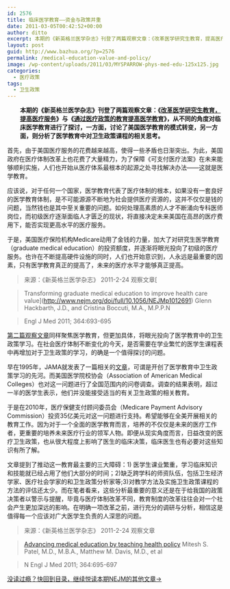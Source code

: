 ```yaml
---
id: 2576
title: 临床医学教育——资金与政策并重
date: 2011-03-05T00:42:52+00:00
author: ditto
excerpt: 本期的《新英格兰医学杂志》刊登了两篇观察文章：《改革医学研究生教育，提高医疗服务》与《通过医疗政策的教育提高医学教育》，从不同的角度对临床医学教育进行了探讨，一方面，讨论了美国医学教育的模式转变，另一方面，则分析了医学教育中对卫生政策课程的相关思考。
layout: post
guid: http://www.bazhua.org/?p=2576
permalink: /medical-education-value-and-policy/
image: /wp-content/uploads/2011/03/MYSPARROW-phys-med-edu-125x125.jpg
categories:
  - 医疗政策
tags:
  - 卫生政策
---
```

<p style="padding-left: 30px;">
  <strong>本期的《新英格兰医学杂志》刊登了两篇观察文章：《<a href="http://www.nejm.org/doi/full/10.1056/NEJMp1012691" target="_self">改革医学研究生教育，提高医疗服务</a>》与《<a href="http://www.nejm.org/doi/full/10.1056/NEJMp1009202" target="_self">通过医疗政策的教育提高医学教育</a>》，从不同的角度对临床医学教育进行了探讨，一方面，讨论了美国医学教育的模式转变，另一方面，则分析了医学教育中对卫生政策课程的相关思考。</strong>
</p>

首先，由于美国医疗服务的花费越来越高，使得一些矛盾也日渐突出。为此，美国政府在医疗体制改革上也花费了大量精力，为了保障《可支付医疗法案》在未来能够顺利实施，人们也开始从医疗体系最根本的起源之处寻找解决办法——这就是医学教育。

应该说，对于任何一个国家，医学教育代表了医疗体制的根本，如果没有一套良好的医学教育体制，是不可能源源不断地为社会提供医疗资源的，这并不仅仅是钱的问题，当然钱也是其中至关重要的问题。如何处理高素质的人才不断涌向专科医师岗位，而初级医疗逐渐面临人才匮乏的现状，将直接决定未来美国在高昂的医疗费用下，能否实现更高水平的医疗服务。

于是，美国医疗保险机构Medicare动用了金钱的力量，加大了对研究生医学教育（graduate medical education）的投资额度，并逐渐将眼光投向了初级的医疗服务。也许在不断提高硬件设施的同时，人们也开始意识到，人永远是最重要的因素，只有医学教育真正的提高了，未来的医疗水平才能够真正提高。

> 来源：《新英格兰医学杂志》 2011-2-24 观察文章[
  
> Transforming graduate medical education to improve health care value](http://www.nejm.org/doi/full/10.1056/NEJMp1012691) Glenn Hackbarth, J.D., and Cristina Boccuti, M.A., M.P.P.N
  
> Engl J Med 2011; 364:693-695

[第二篇观察文章](http://www.nejm.org/doi/full/10.1056/NEJMp1009202)同样聚焦医学教育，但更加具体，将眼光投向了医学教育中的卫生政策学习。在社会医疗体制不断变化的今天，是否需要在学业繁忙的医学生课程表中再增加对于卫生政策的学习，的确是一个值得探讨的问题。

早在1995年，JAMA就发表了一篇相关的<a href="http://www.nejm.org/servlet/linkout?suffix=r001&dbid=8&doi=10.1056%2FNEJMp1009202&key=7563467" target="_self">文章</a>，可谓是开创了医学教育中卫生政策学习的先河。而美国医学院校协会（Association of American Medical Colleges）也对这一问题进行了全国范围内的问卷调查。调查的结果表明，超过一半的医学生表示，他们并没能接受适当的有关卫生政策的相关教育。

于是在2010年，医疗保健支付顾问委员会（Medicare Payment Advisory Commission）投资35亿美元对这一问题进行支持。希望能够在全美开展相关的教育工作。因为对于一个全面的医学教育而言，培养的不仅仅是未来的医疗工作者，更重要的培养未来医疗行业的领军人物。即便从现实角度而言，日益改变的医疗卫生政策，也从很大程度上影响了医生的临床决策，临床医生也有必要对这些知识有所了解。

文章提到了推动这一教育最主要的三大障碍：1) 医学生课业繁重，学习临床知识和技能就已经占用了他们大部分的时间；2)缺乏跨学科的师资队伍，包括卫生经济学家、医疗社会学家的和卫生政策分析家等;3)对教学方法及实施卫生政策课程的方法的评估还太少。而在笔者看来，这些分析最重要的意义还是在于给我国的政策决策者以警示与提醒，毕竟与医疗体制改革不同，教育制度的改革往往会对一个社会产生更加深远的影响。在明确一项改革之前，进行充分的调研与分析，相信这是值得每一个应该对广大医学生负责的人深思的问题。

> 来源：《新英格兰医学杂志》 2011-2-24 观察文章
  
> [Advancing medical education by teaching health policy](http://www.nejm.org/doi/full/10.1056/NEJMp1009202) Mitesh S. Patel, M.D., M.B.A., Matthew M. Davis, M.D., et al
  
> N Engl J Med 2011; 364:695-697

[没读过瘾？快回到目录，继续悦读本期NEJM的其他文章→](http://www.bazhua.org/2011/02/nejm2011-2-24.html)
